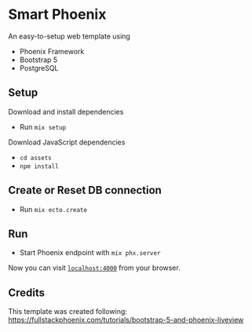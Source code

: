 # Smart Phoenix

An easy-to-setup web template using 

  * Phoenix Framework
  * Bootstrap 5
  * PostgreSQL

## Setup

Download and install dependencies

  * Run `mix setup` 

Download JavaScript dependencies

  * `cd assets` 
  * `npm install` 

## Create or Reset DB connection

  * Run `mix ecto.create` 

## Run

  * Start Phoenix endpoint with `mix phx.server`

Now you can visit [`localhost:4000`](http://localhost:4000) from your browser.


## Credits

This template was created following: https://fullstackphoenix.com/tutorials/bootstrap-5-and-phoenix-liveview

